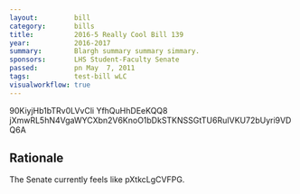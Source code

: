 ```yaml
---
layout:         bill
category:       bills
title:          2016-5 Really Cool Bill 139
year:           2016-2017
summary:        Blargh summary summary simmary.
sponsors:       LHS Student-Faculty Senate
passed:         pn May  7, 2011
tags:           test-bill wLC
visualworkflow: true
---
```



90KiyjHb1bTRv0LVvCli YfhQuHhDEeKQQ8 jXmwRL5hN4VgaWYCXbn2V6KnoO1bDkSTKNSSGtTU6RuIVKU72bUyri9VDQ6A 




Rationale
---------
The Senate currently feels like pXtkcLgCVFPG.
